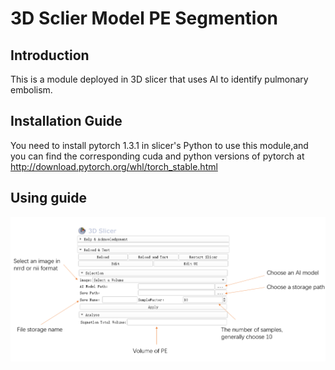 # 3D Sclier Model PE Segmention

## Introduction
This is a module deployed in 3D slicer that uses AI to identify pulmonary embolism.
## Installation Guide
You need to install pytorch 1.3.1 in slicer's Python to use this module,and you can find the corresponding cuda and python versions of pytorch at http://download.pytorch.org/whl/torch_stable.html
## Using guide
![](Guide.png)
